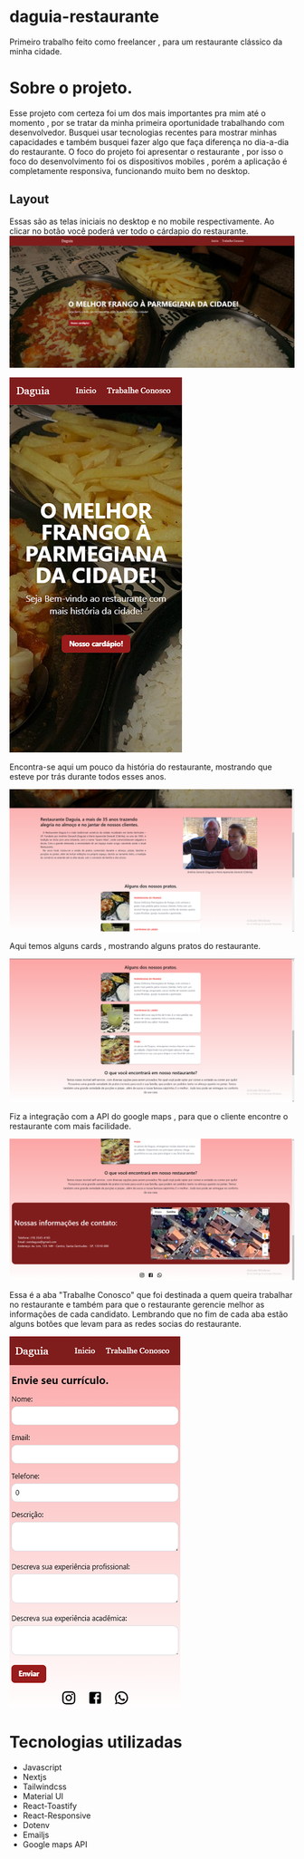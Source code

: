 # daguia-restaurante

Primeiro trabalho feito como freelancer , para um restaurante clássico da minha cidade.
 
# Sobre o projeto.
Esse projeto com certeza foi um dos mais importantes pra mim até o momento , por se tratar da minha primeira oportunidade trabalhando com desenvolvedor. 
Busquei usar tecnologias recentes para mostrar minhas capacidades e também busquei fazer algo que faça diferença no dia-a-dia do restaurante.
O foco do projeto foi apresentar o restaurante , por isso o foco do desenvolvimento foi os dispositivos mobiles , porém a aplicação é completamente responsiva, funcionando muito bem no desktop.

## Layout 
Essas são as telas iniciais no desktop e no mobile respectivamente. Ao clicar no botão você poderá ver todo o cárdapio do restaurante.
![Layout 1](https://github.com/Jao-Rocha/daguia-restaurante/blob/main/Desktop/projeto-restauranteDaguia/restaurante-daguia/assets-to-readme/home-desk.png) 

![Layout 2](https://github.com/Jao-Rocha/daguia-restaurante/blob/main/Desktop/projeto-restauranteDaguia/restaurante-daguia/assets-to-readme/home-mobile.png) 



Encontra-se aqui um pouco da história do restaurante, mostrando que esteve por trás durante todos esses anos.

![Layout 3](https://github.com/Jao-Rocha/daguia-restaurante/blob/main/Desktop/projeto-restauranteDaguia/restaurante-daguia/assets-to-readme/history-desk.png) 



Aqui temos alguns cards , mostrando alguns pratos do restaurante.

![Layout 4](https://github.com/Jao-Rocha/daguia-restaurante/blob/main/Desktop/projeto-restauranteDaguia/restaurante-daguia/assets-to-readme/card-desk.png) 



Fiz a integração com a API do google maps , para que o cliente encontre o restaurante com mais facilidade.

![Layout 5](https://github.com/Jao-Rocha/daguia-restaurante/blob/main/Desktop/projeto-restauranteDaguia/restaurante-daguia/assets-to-readme/map-desk.png) 



Essa é a aba "Trabalhe Conosco" que foi destinada a quem queira trabalhar no restaurante e também para que o restaurante gerencie melhor as informações de cada candidato.
Lembrando que no fim de cada aba estão alguns botões que levam para  as redes socias do restaurante.

![Layout 6](https://github.com/Jao-Rocha/daguia-restaurante/blob/main/Desktop/projeto-restauranteDaguia/restaurante-daguia/assets-to-readme/form-mobile.png) 


# Tecnologias utilizadas

- Javascript
- Nextjs 
- Tailwindcss
- Material UI
- React-Toastify
- React-Responsive
- Dotenv
- Emailjs
- Google maps API
